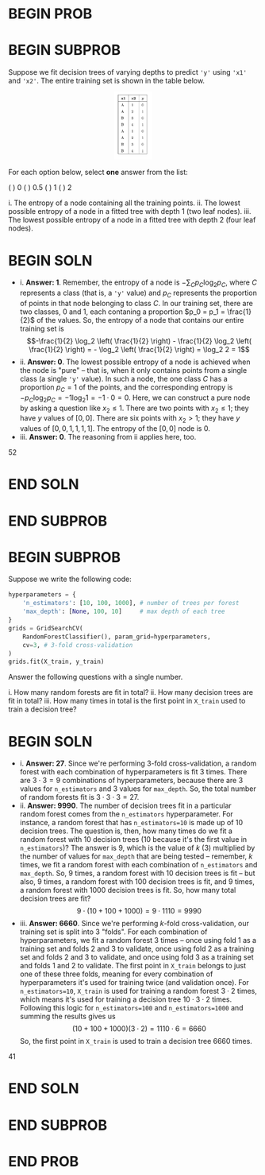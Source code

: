 # BEGIN PROB
# BEGIN SUBPROB

Suppose we fit decision trees of varying depths to predict `'y'` using `'x1'` and `'x2'`. The entire training set is shown in the table below.
<center><img src='../../assets/images/fa23-final/dsc_80_final_q10.png' width=15%></center>

For each option below, select **one** answer from the list:

( ) 0
( ) 0.5
( ) 1
( ) 2

i. The entropy of a node containing all the training points.
ii. The lowest possible entropy of a node in a fitted tree with depth $1$ (two leaf nodes).
iii. The lowest possible entropy of a node in a fitted tree with depth $2$ (four leaf nodes). 

# BEGIN SOLN

- i. **Answer: 1**. Remember, the entropy of a node is $- \sum_{C} p_C \log_2 p_C$, where $C$ represents a class (that is, a `'y'` value) and $p_C$ represents the proportion of points in that node belonging to class $C$. In our training set, there are two classes, 0 and 1, each contaning a proportion $p_0 = p_1 = \frac{1}{2}$ of the values. So, the entropy of a node that contains our entire training set is $$-\frac{1}{2} \log_2 \left( \frac{1}{2} \right) - \frac{1}{2} \log_2 \left( \frac{1}{2} \right) = - \log_2  \left( \frac{1}{2} \right) = \log_2 2 = 1$$
- ii. **Answer: 0**. The lowest possible entropy of a node is achieved when the node is "pure" – that is, when it only contains points from a single class (a single `'y'` value). In such a node, the one class $C$ has a proportion $p_C = 1$ of the points, and the corresponding entropy is $-p_C \log_2 p_C = -1 \log_2 1 = - 1 \cdot 0 = 0$. Here, we can construct a pure node by asking a question like $x_2 \leq 1$. There are two points with $x_2 \leq 1$; they have $y$ values of $[0, 0]$. There are six points with $x_2 > 1$; they have $y$ values of $[0, 0, 1, 1, 1, 1]$. The entropy of the $[0, 0]$ node is 0.
- iii. **Answer: 0**. The reasoning from ii applies here, too.

<average>52</average>

# END SOLN

# END SUBPROB

# BEGIN SUBPROB
Suppose we write the following code:
```py
hyperparameters = {
	'n_estimators': [10, 100, 1000], # number of trees per forest
	'max_depth': [None, 100, 10]     # max depth of each tree
}
grids = GridSearchCV(
	RandomForestClassifier(), param_grid=hyperparameters,
	cv=3, # 3-fold cross-validation
)
grids.fit(X_train, y_train)
```
Answer the following questions with a single number. 

i. How many random forests are fit in total?
ii. How many decision trees are fit in total?
iii. How many times in total is the first point in `X_train` used to train a decision tree?

# BEGIN SOLN

- i. **Answer: 27**. Since we're performing 3-fold cross-validation, a random forest with each combination of hyperparameters is fit 3 times. There are $3 \cdot 3 = 9$ combinations of hyperparameters, because there are 3 values for `n_estimators` and 3 values for `max_depth`. So, the total number of random forests fit is $3 \cdot 3 \cdot 3 = 27$.
- ii. **Answer: 9990**. The number of decision trees fit in a particular random forest comes from the `n_estimators` hyperparameter. For instance, a random forest that has `n_estimators=10` is made up of 10 decision trees. The question is, then, how many times do we fit a random forest with 10 decision trees (10 because it's the first value in `n_estimators`)? The answer is 9, which is the value of $k$ (3) multiplied by the number of values for `max_depth` that are being tested – remember, $k$ times, we fit a random forest with each combination of `n_estimators` and `max_depth`. So, 9 times, a random forest with 10 decision trees is fit – but also, 9 times, a random forest with 100 decision trees is fit, and 9 times, a random forest with 1000 decision trees is fit. So, how many total decision trees are fit? $$9 \cdot (10 + 100 + 1000) = 9 \cdot 1110 = 9990$$
- iii. **Answer: 6660**. Since we're performing $k$-fold cross-validation, our training set is split into 3 "folds". For each combination of hyperparameters, we fit a random forest 3 times – once using fold 1 as a training set and folds 2 and 3 to validate, once using fold 2 as a training set and folds 2 and 3 to validate, and once using fold 3 as a training set and folds 1 and 2 to validate. The first point in `X_train` belongs to just one of these three folds, meaning for every combination of hyperparameters it's used for training twice (and validation once). For `n_estimators=10`, `X_train` is used for training a random forest $3 \cdot 2$ times, which means it's used for training a decision tree $10 \cdot 3 \cdot 2$ times. Following this logic for `n_estimators=100` and `n_estimators=1000` and summing the results gives us
	$$(10 + 100 + 1000) (3 \cdot 2) = 1110 \cdot 6 = 6660$$
	So, the first point in `X_train` is used to train a decision tree 6660 times.

<average>41</average>

# END SOLN

# END SUBPROB

# END PROB